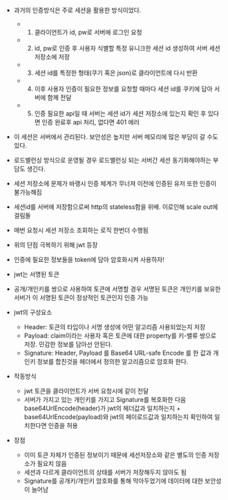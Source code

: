 - 과거의 인증방식은 주로 세션을 활용한 방식이었다. 
	- 1. 클라이언트가 id, pw로 서버에 로그인 요청
	- 2. id, pw로 인증 후 사용자 식별할 특정 유니크한 세션 id 생성하여 서버 세션저장소에 저장
	- 3. 세션 id를 특정한 형태(쿠기 혹은 json)로 클라이언트에 다시 반환
	- 4. 이후 사용자 인증이 필요한 정보를 요청할 때마다 세션 id를 쿠키에 담아 서버에 함께 전달
	- 5. 인증 필요한 api일 때 서버는 세션 id가 세션 저장소에 있는지 확인 후 있다면 인증 완료후 api 처리, 없다면 401 에러
- 이 세션은 서버에서 관리된다. 보안성은 높지만 서버 메모리에 많은 부담이 갈 수도 있다.
- 로드밸런싱 방식으로 운영될 경우 로드밸런싱 되는 서버간 세션 동기화해야하는 부담도 생긴다.
- 세션 저장소에 문제가 바랭시 인증 체계가 무너져 이전에 인증된 유저 또한 인증이 불가능해짐
- 세션id를 서버에 저장함으로써 http의 stateless함을 위배. 이로인해 scale out에 걸림돌
- 매번 요청시 세션 저장소 조회하는 로직 한번더 수행됨
- 위의 단점 극복하기 위해 jwt 등장

- 인증에 필요한 정보들을 token에 담아 암호화시켜 사용하자!
- jwt는 서명된 토큰
- 공개/개인키를 쌍으로 사용하여 토큰에 서명할 경우 서명된 토큰은 개인키를 보유한 서버가 이 서명된 토큰이 정상적인 토큰인지 인증 가능
- jwt의 구성요소
	- Header: 토큰의 타입이나 서명 생성에 어떤 알고리즘 사용되었는지 저장
	- Payload: claim이라는 사용자 혹은 토큰에 대한 property를 키-밸류 쌍으로 저장. 민감한 정보를 담아선 안된다.
	- Signature: Header, Payload 를 Base64 URL-safe Encode 를 한 값과 개인키 정보를 합친것을 헤더에서 정의한 알고리즘으로 암호화 한다.

- 작동방식
	- jwt 토큰을 클라이언트가 서버 요청시에 같이 전달
	- 서버가 가지고 있는 개인키를 가지고 Signature를 복호화한 다음 base64UrlEncode(header)가 jwt의 헤더값과 일치하는지 + base64UrlEncode(payload)와 jwt의 페이로드값과 일치하는지 확인하여 일치한다면 인증을 허용

- 장점
	- 이미 토큰 자체가 인증된 정보이기 때문에 세션저장소와 같은 별도의 인증 저장소가 필요치 않음
	- 세션과 다르게 클라이언트의 상태를 서버가 저장해두지 않아도 됨
	- Signature를 공개키/개인키 암호화를 통해 막아두었기에 데이터에 대한 보안성이 늘어남

